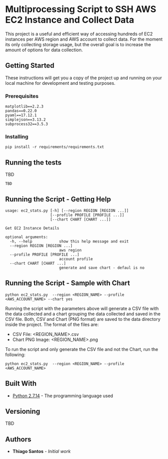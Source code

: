 # Multiprocessing Script to SSH AWS EC2 Instance and Collect Data

This project is a useful and efficient way of accessing hundreds of EC2 instances per AWS region and AWS account to collect data.
For the moment its only collecting storage usage, but the overall goal is to increase the amount of options for data collection.

## Getting Started

These instructions will get you a copy of the project up and running on your local machine for development and testing purposes.

### Prerequisites

```
matplotlib==2.2.3
pandas==0.22.0
pyaml==17.12.1
simplejson==3.13.2
subprocess32==3.5.3
```

### Installing

```
pip install -r requirements/requirements.txt
```

## Running the tests

TBD

```
TBD
```

## Running the Script - Getting Help

```
usage: ec2_stats.py [-h] [--region REGION [REGION ...]]
                    [--profile PROFILE [PROFILE ...]]
                    [--chart CHART [CHART ...]]

Get EC2 Instance Details

optional arguments:
  -h, --help            show this help message and exit
  --region REGION [REGION ...]
                        aws region
  --profile PROFILE [PROFILE ...]
                        account profile
  --chart CHART [CHART ...]
                        generate and save chart - defaul is no
```

## Running the Script - Sample with Chart

```
python ec2_stats.py  --region <REGION_NAME> --profile <AWS_ACCOUNT_NAME> --chart yes
```

Running the script with the parameters above will generate a CSV file with the data collected and a chart grouping the data collected and saved in the CSV file. Both, CSV and Chart (PNG format) are saved to the data directory inside the project.
The format of the files are:
- CSV File: <REGION_NAME>.csv
- Chart PNG Image: <REGION_NAME>.png

To run the script and only generate the CSV file and not the Chart, run the following:
```
python ec2_stats.py  --region <REGION_NAME> --profile <AWS_ACCOUNT_NAME>
```

## Built With

* [Python 2.7.14](https://www.python.org/downloads/release/python-2714/) - The programming language used


## Versioning

TBD

## Authors

* **Thiago Santos** - *Initial work*
